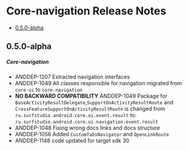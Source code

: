 # Core-navigation Release Notes

- [0.5.0-alpha](#050-alpha)

## 0.5.0-alpha
##### Core-navigation
* ANDDEP-1207 Extracted navigation interfaces
* ANDDEP-1049 All classes responsible for navigation migrated from `core-ui` to `core-navigation`
* **NO BACKWARD COMPATIBILITY** ANDDEP-1049 Package for `BaseActivityResultDelegate`,`SupportOnActivityResultRoute` and `CrossFeatureSupportOnActivityResultRoute` is changed 
from `ru.surfstudio.android.core.ui.event.result` to:  `ru.surfstudio.android.core.ui.navigation.event.result`
* ANDDEP-1048 Fixing wrong docs links and docs structure
* ANDDEP-1056 Added `CustomTabsNavigator` and `OpenLinkRoute`
* ANDDEP-1148 code updated for target sdk 30
